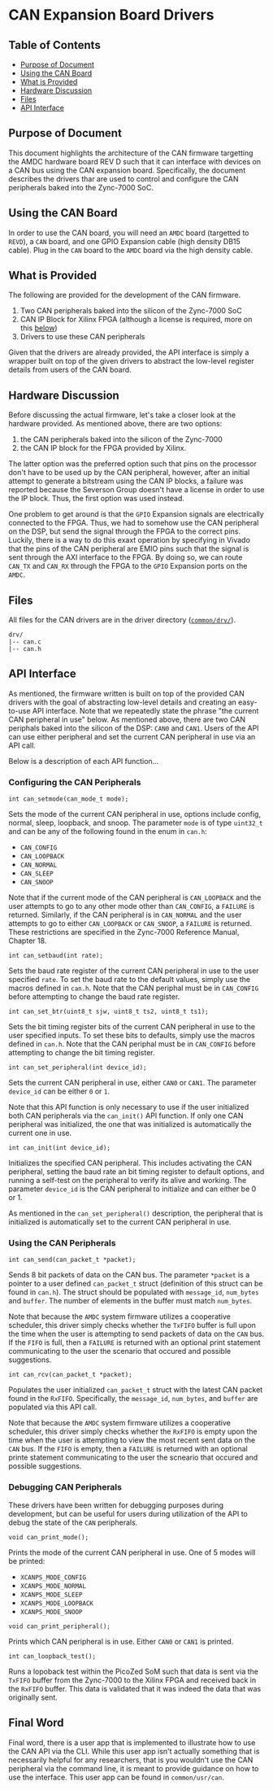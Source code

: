 # CAN Expansion Board Drivers

## Table of Contents
- [Purpose of Document](#purpose-of-document)
- [Using the CAN Board](#using-the-can-board)
- [What is Provided](#what-is-provided)
- [Hardware Discussion](#hardware-discussion)
- [Files](#files)
- [API Interface](#api-interface)
## Purpose of Document
This document highlights the architecture of the CAN firmware targetting the AMDC hardware board REV D such that it can interface with devices on a CAN bus using the CAN expansion board. Specifically, the document describes the drivers thar are used to control and configure the CAN peripherals baked into the Zync-7000 SoC.

## Using the CAN Board
In order to use the CAN board, you will need an `AMDC` board (targetted to `REVD`), a `CAN` board, and one GPIO Expansion cable (high density DB15 cable). Plug in the `CAN` board to the `AMDC` board via the high density cable.

## What is Provided
The following are provided for the development of the CAN firmware.
1. Two CAN peripherals baked into the silicon of the Zync-7000 SoC
2. CAN IP Block for Xilinx FPGA (although a license is required, more on this [below](#hardware-discussion))
3. Drivers to use these CAN peripherals

Given that the drivers are already provided, the API interface is simply a wrapper built on top of the given drivers to abstract the low-level register details from users of the CAN board.

## Hardware Discussion
Before discussing the actual firmware, let's take a closer look at the hardware provided. As mentioned above, there are two options: 
1. the CAN peripherals baked into the silicon of the Zync-7000
2. the CAN IP block for the FPGA provided by Xilinx. 

The latter option was the preferred option such that pins on the processor don't have to be used up by the CAN peripheral, however, after an initial attempt to generate a bitstream using the CAN IP blocks, a failure was reported because the Severson Group doesn't have a license in order to use the IP block. Thus, the first option was used instead.

One problem to get around is that the `GPIO` Expansion signals are electrically connected to the FPGA. Thus, we had to somehow use the CAN peripheral on the DSP, but send the signal through the FPGA to the correct pins. Luckily, there is a way to do this exaxt operation by specifying in Vivado that the pins of the CAN peripheral are EMIO pins such that the signal is sent through the AXI interface to the FPGA. By doing so, we can route `CAN_TX` and `CAN_RX` through the FPGA to the `GPIO` Expansion ports on the `AMDC`.

## Files
All files for the CAN drivers are in the driver directory ([`common/drv/`](github.com/Severson-Group/AMDC-Firmware/tree/develop/sdk/bare/common/drv)).
```
drv/
|-- can.c
|-- can.h
```

## API Interface
As mentioned, the firmware written is built on top of the provided CAN drivers with the goal of abstracting low-level details and creating an easy-to-use API interface. Note that we repeatedly state the phrase "the current CAN peripheral in use" below. As mentioned above, there are two CAN periphals baked into the silicon of the DSP: `CAN0` and `CAN1`. Users of the API can use either peripheral and set the current CAN peripheral in use via an API call. 

Below is a description of each API function...

### Configuring the CAN Peripherals
```
int can_setmode(can_mode_t mode);
```
Sets the mode of the current CAN peripheral in use, options include config, normal, sleep, loopback, and snoop. The parameter `mode` is of type `uint32_t` and can be any of the following found in the enum in `can.h`: 
- `CAN_CONFIG`
- `CAN_LOOPBACK`
- `CAN_NORMAL`
- `CAN_SLEEP`
- `CAN_SNOOP`

Note that if the current mode of the CAN peripheral is `CAN_LOOPBACK` and the user attempts to go to any other mode other than `CAN_CONFIG`, a `FAILURE` is returned. Similarly, if the CAN peripheral is in `CAN_NORMAL` and the user attempts to go to either `CAN_LOOPBACK` or `CAN_SNOOP`, a `FAILURE` is returned. These restrictions are specified in the Zync-7000 Reference Manual, Chapter 18.
```
int can_setbaud(int rate);
```
Sets the baud rate register of the current CAN peripheral in use to the user specified `rate`. To set the baud rate to the default values, simply use the macros defined in `can.h`. Note that the CAN periphal must be in `CAN_CONFIG` before attempting to change the baud rate register.

```
int can_set_btr(uint8_t sjw, uint8_t ts2, uint8_t ts1);
```
Sets the bit timing register bits of the current CAN peripheral in use to the user specified inputs. To set these bits to defaults, simply use the macros defined in `can.h`. Note that the CAN periphal must be in `CAN_CONFIG` before attempting to change the bit timing register.
```
int can_set_peripheral(int device_id);
```
Sets the current CAN peripheral in use, either `CAN0` or `CAN1`. The parameter `device_id` can be either `0` or `1`. 

Note that this API function is only necessary to use if the user initialized both CAN peripherals via the `can_init()` API function. If only one CAN peripheral was initialized, the one that was initialized is automatically the current one in use. 
```
int can_init(int device_id);
```
Initializes the specified CAN peripheral. This includes activating the CAN peripheral, setting the baud rate an bit timing register to default options, and running a self-test on the peripheral to verify its alive and working. The parameter `device_id` is the CAN peripheral to initialize and can either be 0 or 1. 

As mentioned in the `can_set_peripheral()` description, the peripheral that is initialized is automatically set to the current CAN peripheral in use. 

### Using the CAN Peripherals
```
int can_send(can_packet_t *packet);
```
Sends 8 bit packets of data on the CAN bus. The parameter `*packet` is a pointer to a user defined `can_packet_t` struct (definition of this struct can be found in `can.h`). The struct should be populated with `message_id`, `num_bytes` and `buffer`. The number of elements in the buffer must match `num_bytes`. 

Note that because the `AMDC` system firmware utilizes a cooperative scheduler, this driver simply checks whether the `TxFIFO` buffer is full upon the time when the user is attempting to send packets of data on the `CAN` bus. If the `FIFO` is full, then a `FAILURE` is returned with an optional print statement communicating to the user the scenario that occured and possible suggestions. 

```
int can_rcv(can_packet_t *packet);
```
Populates the user initialized `can_packet_t` struct with the latest CAN packet found in the `RxFIFO`. Specifically, the `message_id`, `num_bytes`, and `buffer` are populated via this API call.

Note that because the `AMDC` system firmware utilizes a cooperative scheduler, this driver simply checks whether the `RxFIFO` is empty upon the time when the user is attempting to view the most recent sent data on the `CAN` bus. If the `FIFO` is empty, then a `FAILURE` is returned with an optional printe statement communicating to the user the scneario that occured and possible suggestions.

### Debugging CAN Peripherals
These drivers have been written for debugging purposes during development, but can be useful for users during utilization of the API to debug the state of the `CAN` peripherals. 
```
void can_print_mode();
```
Prints the mode of the current CAN peripheral in use. One of 5 modes will be printed:
- `XCANPS_MODE_CONFIG`
- `XCANPS_MODE_NORMAL`
- `XCANPS_MODE_SLEEP`
- `XCANPS_MODE_LOOPBACK`
- `XCANPS_MODE_SNOOP`
```
void can_print_peripheral();
```
Prints which CAN peripheral is in use. Either `CAN0` or `CAN1` is printed.
```
int can_loopback_test();
```
Runs a lopoback test within the PicoZed SoM such that data is sent via the `TxFIFO` buffer from the Zync-7000 to the Xilinx FPGA and received back in the `RxFIFO` buffer. This data is validated that it was indeed the data that was originally sent. 

## Final Word

Final word, there is a user app that is implemented to illustrate how to use the CAN API via the CLI. While this user app isn't actually something that is necessarily helpful for any researchers, that is you wouldn't use the CAN peripheral via the command line, it is meant to provide guidance on how to use the interface. This user app can be found in `common/usr/can`.